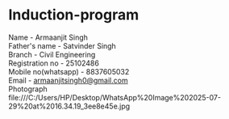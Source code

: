 # Induction-program
Name - Armaanjit Singh
<br>
Father's name - Satvinder Singh 
<br>
Branch - Civil Engineering
<br>
Registration no - 25102486
<br>
Mobile no(whatsapp) - 8837605032
<br>
Email - armaanjitsingh0@gmail.com
<br>
Photograph
<br>
file:///C:/Users/HP/Desktop/WhatsApp%20Image%202025-07-29%20at%2016.34.19_3ee8e45e.jpg
















